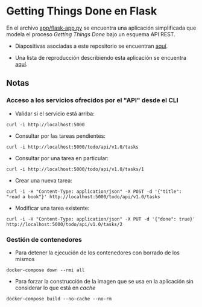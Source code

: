 # Getting Things Done en Flask

En el archivo [app/flask-app.py](app/flask-app.py) se encuentra una aplicación simplificada que modela el proceso *Getting Things Done* bajo un esquema API REST.

* Diapositivas asociadas a este repositorio se encuentran [aquí](https://docs.google.com/presentation/d/13in0zrKxB3gU6OPA0-G6l0C9trTVvGhtrMD5yUUMPgs/edit?usp=sharing).

* Una lista de reproducción describiendo esta aplicación se encuentra [aquí](https://www.youtube.com/playlist?list=PLphfbydEnqDZPQpLqeW4J0IG4DgVQBKoA).

## Notas


### Acceso a los servicios ofrecidos por el "API" desde el CLI

- Validar si el servicio está arriba:

```
curl -i http://localhost:5000
```

- Consultar por las tareas pendientes:

```
curl -i http://localhost:5000/todo/api/v1.0/tasks
```

- Consultar por una tarea en particular:

```
curl -i http://localhost:5000/todo/api/v1.0/tasks/1
```

- Crear una nueva tarea:

```
curl -i -H "Content-Type: application/json" -X POST -d '{"title": "read a book"}' http://localhost:5000/todo/api/v1.0/tasks
```

- Modificar una tarea existente:

```
curl -i -H "Content-Type: application/json" -X PUT -d '{"done": true}' http://localhost:5000/todo/api/v1.0/tasks/2
```

### Gestión de contenedores

- Para detener la ejecución de los contenedores con borrado de los mismos

```
docker-compose down --rmi all
```

- Para forzar la construcción de la imagen que se usa en la aplicación sin considerar lo que está en *cache*

```
docker-compose build --no-cache --no-rm
```


